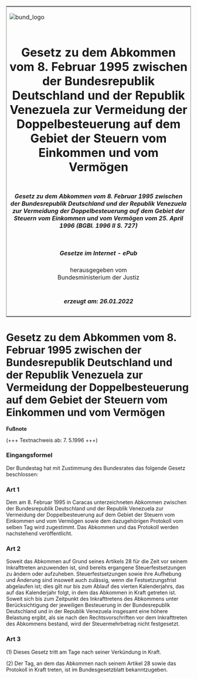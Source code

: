 <span id="DECKBLATT.html"></span>

<table border="0" frame="border" width="100%">

<tr valign="top">

<td align="left">

![bund\_logo](BfJ_2021_Web_de_de.gif)

</td>

<td align="right">

 

</td>

</tr>

<tr align="center" valign="middle">

<td colspan="2">

# Gesetz zu dem Abkommen vom 8. Februar 1995 zwischen der Bundesrepublik Deutschland und der Republik Venezuela zur Vermeidung der Doppelbesteuerung auf dem Gebiet der Steuern vom Einkommen und vom Vermögen

</td>

</tr>

<tr align="center" valign="middle">

<td colspan="2">

##### Gesetz zu dem Abkommen vom 8. Februar 1995 zwischen der Bundesrepublik Deutschland und der Republik Venezuela zur Vermeidung der Doppelbesteuerung auf dem Gebiet der Steuern vom Einkommen und vom Vermögen vom 25. April 1996 (BGBl. 1996 II S. 727)

</td>

</tr>

<tr align="center" valign="middle">

<td colspan="2">

  
  

##### Gesetze im Internet - ePub  
  
herausgegeben vom  
Bundesministerium der Justiz

</td>

</tr>

<tr align="center" valign="bottom">

<td colspan="2">

  
  

##### erzeugt am: 26.01.2022

</td>

</tr>

</table>

<span id="BJNR072720996.html"></span>

# Gesetz zu dem Abkommen vom 8. Februar 1995 zwischen der Bundesrepublik Deutschland und der Republik Venezuela zur Vermeidung der Doppelbesteuerung auf dem Gebiet der Steuern vom Einkommen und vom Vermögen

<div>

  
**Fußnote**

<div class="jnhtml">

<div>

<div class="jurAbsatz">

(+++ Textnachweis ab: 7. 5.1996 +++)

</div>

</div>

</div>

</div>

<span id="BJNR072720996BJNE000100310.html"></span>

### Eingangsformel  

<div>

<div class="jnhtml">

<div>

<div class="jurAbsatz">

Der Bundestag hat mit Zustimmung des Bundesrates das folgende Gesetz
beschlossen:

</div>

</div>

</div>

</div>

<span id="BJNR072720996BJNE000200310.html"></span>

### Art 1  

<div>

<div class="jnhtml">

<div>

<div class="jurAbsatz">

Dem am 8. Februar 1995 in Caracas unterzeichneten Abkommen zwischen der
Bundesrepublik Deutschland und der Republik Venezuela zur Vermeidung der
Doppelbesteuerung auf dem Gebiet der Steuern vom Einkommen und vom
Vermögen sowie dem dazugehörigen Protokoll vom selben Tag wird
zugestimmt. Das Abkommen und das Protokoll werden nachstehend
veröffentlicht.

</div>

</div>

</div>

</div>

<span id="BJNR072720996BJNE000300310.html"></span>

### Art 2  

<div>

<div class="jnhtml">

<div>

<div class="jurAbsatz">

Soweit das Abkommen auf Grund seines Artikels 28 für die Zeit vor seinem
Inkrafttreten anzuwenden ist, sind bereits ergangene Steuerfestsetzungen
zu ändern oder aufzuheben. Steuerfestsetzungen sowie ihre Aufhebung und
Änderung sind insoweit auch zulässig, wenn die Festsetzungsfrist
abgelaufen ist; dies gilt nur bis zum Ablauf des vierten Kalenderjahrs,
das auf das Kalenderjahr folgt, in dem das Abkommen in Kraft getreten
ist. Soweit sich bis zum Zeitpunkt des Inkrafttretens des Abkommens
unter Berücksichtigung der jeweiligen Besteuerung in der Bundesrepublik
Deutschland und in der Republik Venezuela insgesamt eine höhere
Belastung ergibt, als sie nach den Rechtsvorschriften vor dem
Inkrafttreten des Abkommens bestand, wird der Steuermehrbetrag nicht
festgesetzt.

</div>

</div>

</div>

</div>

<span id="BJNR072720996BJNE000400310.html"></span>

### Art 3  

<div>

<div class="jnhtml">

<div>

<div class="jurAbsatz">

(1) Dieses Gesetz tritt am Tage nach seiner Verkündung in Kraft.

</div>

<div class="jurAbsatz">

(2) Der Tag, an dem das Abkommen nach seinem Artikel 28 sowie das
Protokoll in Kraft treten, ist im Bundesgesetzblatt bekanntzugeben.

</div>

</div>

</div>

</div>
